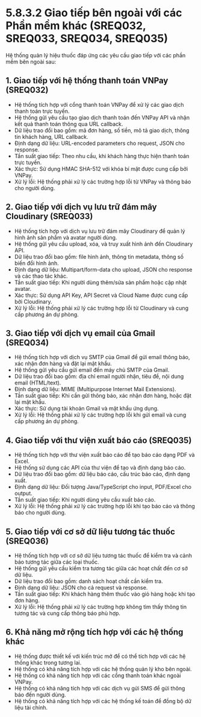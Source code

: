 # 5.8.3.2 Giao tiếp bên ngoài với các Phần mềm khác (SREQ032, SREQ033, SREQ034, SREQ035)

Hệ thống quản lý hiệu thuốc đáp ứng các yêu cầu giao tiếp với các phần mềm bên ngoài sau:

## 1. Giao tiếp với hệ thống thanh toán VNPay (SREQ032)

- Hệ thống tích hợp với cổng thanh toán VNPay để xử lý các giao dịch thanh toán trực tuyến.
- Hệ thống gửi yêu cầu tạo giao dịch thanh toán đến VNPay API và nhận kết quả thanh toán thông qua URL callback.
- Dữ liệu trao đổi bao gồm: mã đơn hàng, số tiền, mô tả giao dịch, thông tin khách hàng, URL callback.
- Định dạng dữ liệu: URL-encoded parameters cho request, JSON cho response.
- Tần suất giao tiếp: Theo nhu cầu, khi khách hàng thực hiện thanh toán trực tuyến.
- Xác thực: Sử dụng HMAC SHA-512 với khóa bí mật được cung cấp bởi VNPay.
- Xử lý lỗi: Hệ thống phải xử lý các trường hợp lỗi từ VNPay và thông báo cho người dùng.

## 2. Giao tiếp với dịch vụ lưu trữ đám mây Cloudinary (SREQ033)

- Hệ thống tích hợp với dịch vụ lưu trữ đám mây Cloudinary để quản lý hình ảnh sản phẩm và avatar người dùng.
- Hệ thống gửi yêu cầu upload, xóa, và truy xuất hình ảnh đến Cloudinary API.
- Dữ liệu trao đổi bao gồm: file hình ảnh, thông tin metadata, thông số biến đổi hình ảnh.
- Định dạng dữ liệu: Multipart/form-data cho upload, JSON cho response và các thao tác khác.
- Tần suất giao tiếp: Khi người dùng thêm/sửa sản phẩm hoặc cập nhật avatar.
- Xác thực: Sử dụng API Key, API Secret và Cloud Name được cung cấp bởi Cloudinary.
- Xử lý lỗi: Hệ thống phải xử lý các trường hợp lỗi từ Cloudinary và cung cấp phương án dự phòng.

## 3. Giao tiếp với dịch vụ email của Gmail (SREQ034)

- Hệ thống tích hợp với dịch vụ SMTP của Gmail để gửi email thông báo, xác nhận đơn hàng và đặt lại mật khẩu.
- Hệ thống gửi yêu cầu gửi email đến máy chủ SMTP của Gmail.
- Dữ liệu trao đổi bao gồm: địa chỉ email người nhận, tiêu đề, nội dung email (HTML/text).
- Định dạng dữ liệu: MIME (Multipurpose Internet Mail Extensions).
- Tần suất giao tiếp: Khi cần gửi thông báo, xác nhận đơn hàng, hoặc đặt lại mật khẩu.
- Xác thực: Sử dụng tài khoản Gmail và mật khẩu ứng dụng.
- Xử lý lỗi: Hệ thống phải xử lý các trường hợp lỗi khi gửi email và cung cấp phương án dự phòng.

## 4. Giao tiếp với thư viện xuất báo cáo (SREQ035)

- Hệ thống tích hợp với thư viện xuất báo cáo để tạo báo cáo dạng PDF và Excel.
- Hệ thống sử dụng các API của thư viện để tạo và định dạng báo cáo.
- Dữ liệu trao đổi bao gồm: dữ liệu báo cáo, cấu trúc báo cáo, định dạng xuất.
- Định dạng dữ liệu: Đối tượng Java/TypeScript cho input, PDF/Excel cho output.
- Tần suất giao tiếp: Khi người dùng yêu cầu xuất báo cáo.
- Xử lý lỗi: Hệ thống phải xử lý các trường hợp lỗi khi tạo báo cáo và thông báo cho người dùng.

## 5. Giao tiếp với cơ sở dữ liệu tương tác thuốc (SREQ036)

- Hệ thống tích hợp với cơ sở dữ liệu tương tác thuốc để kiểm tra và cảnh báo tương tác giữa các loại thuốc.
- Hệ thống gửi yêu cầu kiểm tra tương tác giữa các hoạt chất đến cơ sở dữ liệu.
- Dữ liệu trao đổi bao gồm: danh sách hoạt chất cần kiểm tra.
- Định dạng dữ liệu: JSON cho cả request và response.
- Tần suất giao tiếp: Khi khách hàng thêm thuốc vào giỏ hàng hoặc khi tạo đơn hàng.
- Xử lý lỗi: Hệ thống phải xử lý các trường hợp không tìm thấy thông tin tương tác và cung cấp thông báo phù hợp.

## 6. Khả năng mở rộng tích hợp với các hệ thống khác

- Hệ thống được thiết kế với kiến trúc mở để có thể tích hợp với các hệ thống khác trong tương lai.
- Hệ thống có khả năng tích hợp với các hệ thống quản lý kho bên ngoài.
- Hệ thống có khả năng tích hợp với các cổng thanh toán khác ngoài VNPay.
- Hệ thống có khả năng tích hợp với các dịch vụ gửi SMS để gửi thông báo đến người dùng.
- Hệ thống có khả năng tích hợp với các hệ thống kế toán để đồng bộ dữ liệu tài chính.
